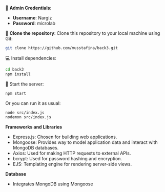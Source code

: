 🔐 **Admin Credentials:**
- **Username**: Nargiz
- **Password**: microlab


🔧 **Clone the repository**: 
Clone this repository to your local machine using Git:

```bash
git clone https://github.com/musstafina/back3.git
```

💻 Install dependencies:
```bash
cd back3
npm install
```
🚀 Start the server:
```bash
npm start
```
Or you can run it as usual: 
```bash
node src/index.js
nodemon src/index.js
```

**Frameworks and Libraries**
- Express.js: Chosen for building web applications.
- Mongoose: Provides way to model application data and interact with MongoDB databases.
- Axios: Used for making HTTP requests to external APIs.
- bcrypt: Used for password hashing and encryption.
- EJS: Templating engine for rendering server-side views.

**Database**
- Integrates MongoDB using Mongoose 